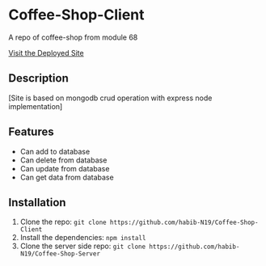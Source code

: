 # Coffee-Shop-Client
A repo of coffee-shop from module 68


[Visit the Deployed Site](https://boisterous-sunshine-5bc078.netlify.app)

## Description

[Site is based on mongodb crud operation with express node implementation]

## Features

- Can add to database
- Can delete from database
- Can update from database
- Can get data from database

## Installation

1. Clone the repo: `git clone https://github.com/habib-N19/Coffee-Shop-Client`
2. Install the dependencies: `npm install`
3. Clone the server side repo: `git clone https://github.com/habib-N19/Coffee-Shop-Server`

